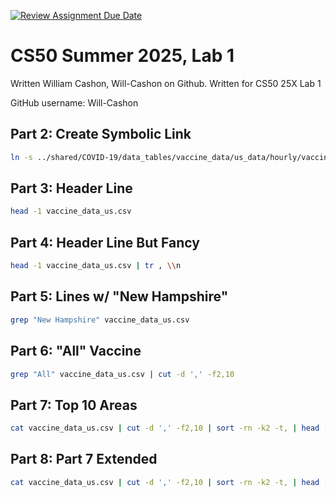 [![Review Assignment Due Date](https://classroom.github.com/assets/deadline-readme-button-22041afd0340ce965d47ae6ef1cefeee28c7c493a6346c4f15d667ab976d596c.svg)](https://classroom.github.com/a/9IO-N2kS)

# CS50 Summer 2025, Lab 1

Written William Cashon, Will-Cashon on Github. 
Written for CS50 25X Lab 1

GitHub username: Will-Cashon

## Part 2: Create Symbolic Link
```bash
ln -s ../shared/COVID-19/data_tables/vaccine_data/us_data/hourly/vaccine_data_us.csv .
```
## Part 3: Header Line
```bash
head -1 vaccine_data_us.csv
```
## Part 4: Header Line But Fancy
```bash
head -1 vaccine_data_us.csv | tr , \\n
```
## Part 5: Lines w/ "New Hampshire"
```bash
grep "New Hampshire" vaccine_data_us.csv 
```
## Part 6: "All" Vaccine
```bash
grep "All" vaccine_data_us.csv | cut -d ',' -f2,10
```
## Part 7: Top 10 Areas
```bash
cat vaccine_data_us.csv | cut -d ',' -f2,10 | sort -rn -k2 -t, | head -n 10
```
## Part 8: Part 7 Extended
```bash
cat vaccine_data_us.csv | cut -d ',' -f2,10 | sort -rn -k2 -t, | head -n 10 | tr ',' '|' | sed -e 's/^/|/' -e 's/$/|/'
```
